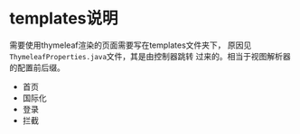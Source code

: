 # templates说明

需要使用thymeleaf渲染的页面需要写在templates文件夹下，
原因见`ThymeleafProperties.java`文件，其是由控制器跳转
过来的。相当于视图解析器的配置前后缀。

*   首页
*   国际化
*   登录
*   拦截
